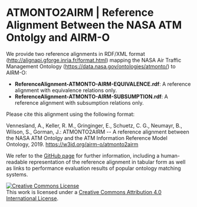 ATMONTO2AIRM | Reference Alignment Between the NASA ATM Ontolgy and AIRM-O
===

We provide two reference alignments in RDF/XML format (http://alignapi.gforge.inria.fr/format.html) mapping the NASA Air Traffic Management Ontology (https://data.nasa.gov/ontologies/atmonto/) to AIRM-O:

* **ReferenceAlignment-ATMONTO-AIRM-EQUIVALENCE.rdf**: A reference alignment with equivalence relations only.
* **ReferenceAlignment-ATMONTO-AIRM-SUBSUMPTION.rdf**: A reference alignment with subsumption relations only.

Please cite this alignment using the following format:

Vennesland, A., Keller, R. M., Gringinger, E., Schuetz, C. G., Neumayr, B., Wilson, S., Gorman, J.: ATMONTO2AIRM -- A reference alignment between the NASA ATM Ontolgy and the ATM Information Reference Model Ontology, 2019. https://w3id.org/airm-o/atmonto2airm

We refer to the [GitHub page](https://airm-o.github.io/atmonto2airm/) for further information, including a human-readable representation of the reference alignment in tabular form as well as links to performance evaluation results of popular ontology matching systems.

<a rel="license" href="http://creativecommons.org/licenses/by/4.0/"><img alt="Creative Commons License" style="border-width:0" src="https://i.creativecommons.org/l/by/4.0/88x31.png" /></a><br />This work is licensed under a <a rel="license" href="http://creativecommons.org/licenses/by/4.0/">Creative Commons Attribution 4.0 International License</a>.
